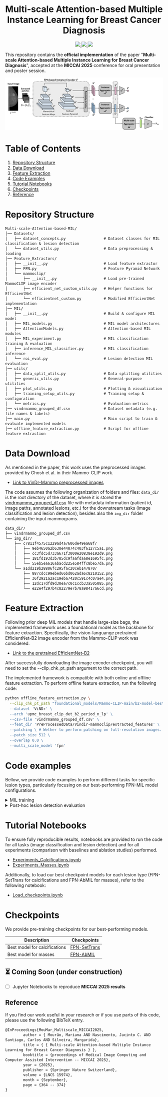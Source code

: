 <h1 align="center">
Multi-scale Attention-based Multiple Instance Learning for Breast Cancer Diagnosis
</h1>

<p align="center">
  <a href="https://link.springer.com/chapter/10.1007/978-3-032-05182-0_36">
    <img src="https://img.shields.io/badge/Paper-blue">
  </a>
  <a href="https://github.com/marianamourao-37/Multi-scale-Attention-based-MIL/blob/main/figs/1992%20-%20POSTER%20MICCAI.pdf">
    <img src="https://img.shields.io/badge/Poster-yellow">
  </a>
  <a href="https://github.com/marianamourao-37/Multi-scale-Attention-based-MIL/blob/main/figs/oral%20presentation%20-%20FPN-MIL%20Mour%C3%A3o%20et%20al.pdf">
    <img src="https://img.shields.io/badge/Oral Presentation-orangew">
  </a>
</p>

This repository contains the **official implementation** of the paper "**Multi-scale Attention-based Multiple Instance Learning for Breast Cancer Diagnosis**", accepted at the **MICCAI 2025** conference for oral presentation and poster session. 

![Multi-scale attention-based MIL framework](figs/FPN-MIL.png)

# Table of Contents 

1. [Repository Structure](#repository-structure)  
2. [Data Download](#data-download)  
3. [Feature Extraction](#feature-extraction)  
4. [Code Examples](#code-examples)  
5. [Tutorial Notebooks](#tutorial-notebooks)  
6. [Checkpoints](#checkpoints)  
7. [Reference](#reference)

# Repository Structure

```plaintext
Multi-scale-Attention-based-MIL/
│── Datasets/                  
│   ├── dataset_concepts.py                 # Dataset classes for MIL classification & lesion detection   
│   └── dataset_utils.py                    # Data preprocessing & loading    
│── Feature_Extractors/                   
│   ├── __init__.py                         # Load feature extractor  
│   ├── FPN.py                              # Feature Pyramid Network
│   └── mammoclip/                          
│       ├── __init__.py                     # Load pre-trained MammoCLIP image encoder
│       ├── efficient_net_custom_utils.py   # Helper functions for EfficientNet 
│       └── efficientnet_custom.py          # Modified EfficientNet implementation 
│── MIL/                                    
│   ├── __init__.py                         # Build & configure MIL model
│   ├── MIL_models.py                       # MIL model architectures
│   ├── AttentionModels.py                  # Attention-based MIL modules   
│   ├── MIL_experiment.py                   # MIL classification training & evaluation 
│   ├── inference_MIL_classifier.py         # MIL classification inference   
│   └── roi_eval.py                         # Lesion detection MIL evaluation 
│── utils/                                  
│   ├── data_split_utils.py                 # Data splitting utilities    
│   ├── generic_utils.py                    # General-purpose utilities 
│   ├── plot_utils.py                       # Plotting & visualization 
│   ├── training_setup_utils.py             # Training setup & configuration
│   └── metrics.py                          # Evaluation metrics 
│── vindrmammo_grouped_df.csv               # Dataset metadata (e.g. file names & labels)  
│── main.py                                 # Main script to train & evaluate implemented models 
│── offline_feature_extraction.py           # Script for offline feature extraction  
````

# Data Download

As mentioned in the paper, this work uses the preprocessed images provided by Ghosh et al. in their Mammo-CLIP work. 
- [Link to VinDr-Mammo preprocessed images](https://www.kaggle.com/datasets/shantanughosh/vindr-mammogram-dataset-dicom-to-png)

The code assumes the following organization of folders and files: `data_dir` is the root directory of the dataset, where it is stored the [vindrmammo_grouped_df.csv](vindrmammo_grouped_df.csv) file with metadata information (patient id, image paths, annotated lesions, etc.) for the downstream tasks (image classification and lesion detection), besides also the `img_dir` folder containing the input mammograms.

```plaintext
data_dir/
├── vindrmammo_grouped_df.csv
└── img_dir/
    ├── c7811f4575c1229ad4a7606de49ea68f/
    │   ├── 9eb4650a2b630e44074c403f6127c5a1.png
    │   ├── cc3fdc5d733a671f3000e20838e192d9.png
    │   ├── 181fd193d3b785dc9faafdaa8e1695fc.png
    │   └── 55eb5ea616abacd225e584ffc8be57da.png
    └── a1dd219b28806fc295fac20ceb147870/
        ├── 887cdcc99ebed66bd062ada6c8210152.png
        ├── 36f2921a2ac19eba7420c591c4c07ae4.png
        ├── 12dc17dfd9d30ea7c0c1ccb33a505085.png
        └── e22e4f297b4c82279e7b78a98417a6cd.png
````

# Feature Extraction 

Following prior deep MIL models that handle large-size bags, the implemented framework uses a foundational model as the backbone for feature extraction. Specifically, the vision-languange pretrained EfficientNet-B2 image encoder from the Mammo-CLIP work was considered. 
- [Link to the pretrained EfficientNet-B2](https://huggingface.co/shawn24/Mammo-CLIP/blob/main/Pre-trained-checkpoints/b2-model-best-epoch-10.tar)

After successfully downloading the image encoder checkpoint, you will need to set the --clip_chk_pt_path argument to the correct path. 

The implemented framework is compatible with both online and offline feature extraction. To perform offline feature extraction, run the following code:

```bash
python offline_feature_extraction.py \
  --clip_chk_pt_path "foundational_models/Mammo-CLIP-main/b2-model-best-epoch-10.tar" \ # Path to Mammo-CLIP's image encoder checkpoint
  --dataset 'ViNDr' \
  --arch 'upmc_breast_clip_det_b2_period_n_lp' \
  --csv-file 'vindrmammo_grouped_df.csv' \
  --feat_dir 'PreProcessedData/Vindir-mammoclip/extracted_features' \
  --patching \ # Wether to perform patching on full-resolution images. If false, it will consider previously extracted patches that were saved in a directory
  --patch_size 512 \ 
  --overlap 0.0 \
  --multi_scale_model 'fpn'
```

# Code examples 

Bellow, we provide code examples to perform different tasks for specific lesion types, particularly focusing on our best-performing FPN-MIL model configurations. 

<details> <summary>MIL training</summary>

MIL performs an image classification task. By default, feature extraction is performed **offline**, meaning that the framework receives pre-extracted features as input (see the Feature Extraction section above).  

Alternatively, feature extraction can be set to **online**, in which case the framework receives images directly as input. In the online mode, the backbone can be either **frozen** or **finetuned**, controlled by the `--training_mode` argument (default is `"frozen"`, but it can also be set to `"finetune"`).  

Please refer to the `main.py` file to see the full range of available arguments.

- **Best-performing configuration for Calcifications**
```bash
python main.py \
  --data-dir "datasets/Vindir-mammoclip" \
  --img-dir "VinDir_preprocessed_mammoclip/images_png" \
  --csv-file "vindrmammo_grouped_df.csv" \
  --dataset 'ViNDr' \
  --label "Suspicious_Calcification" \
  --clip_chk_pt_path "foundational_models/Mammo-CLIP-main/b2-model-best-epoch-10.tar" \
  --train \
  --feature_extraction "offline" \ 
  --epochs 30 \
  --batch-size 8 \
  --eval_scheme 'kruns_train+val+test' \
  --n_runs 1 \
  --lr 5.0e-5 \
  --weighted-BCE 'y' \
  --mil_type 'pyramidal_mil' \
  --multi_scale_model 'fpn' \
  --fpn_dim 256 \
  --fcl_encoder_dim 256 \
  --fcl_dropout 0.25 \
  --type_mil_encoder 'isab' \
  --trans_layer_norm True \
  --pooling_type 'pma' \
  --drop_attention_pool 0.25 \
  --type_scale_aggregator 'gated-attention' \
  --deep_supervision \
  --scales 16 32 128
```

- **Best-performing configuration for Masses**
```bash
python main.py \
  --data-dir "datasets/Vindir-mammoclip" \
  --img-dir "VinDir_preprocessed_mammoclip/images_png" \
  --csv-file "vindrmammo_grouped_df.csv" \
  --dataset 'ViNDr' \
  --label "Mass" \
  --clip_chk_pt_path "foundational_models/Mammo-CLIP-main/b2-model-best-epoch-10.tar" \
  --train \
  --feature_extraction "offline" \ 
  --epochs 30 \
  --batch-size 8 \
  --eval_scheme 'kruns_train+val+test' \
  --n_runs 1 \
  --lr 5.0e-5 \
  --weighted-BCE 'y' \
  --mil_type 'pyramidal_mil' \
  --multi_scale_model 'fpn' \
  --fpn_dim 256 \
  --fcl_encoder_dim 256 \
  --fcl_dropout 0.25 \
  --pooling_type 'gated-attention' \
  --drop_attention_pool 0.25 \
  --type_scale_aggregator 'gated-attention' \
  --deep_supervision \
  --scales 16 32 128 
```

- `data-dir`: root directory of the dataset
- `img-dir`: directory containing images, absolute path
- `csv-file`: csv file containing image paths and labels
- `dataset`: dataset name, e.g. ViNDr 
- `label`: target label for classification, e.g., Mass, Suspicious_Calcification
- `clip_chk_pt_path`: path to the checkpoint of the pre-trained Mammo-CLIP model

  
</details>

<details> <summary>Post-hoc lesion detection evaluation </summary> 

Lesion detection is performed as a post-hoc analysis of the generated heatmaps (at each scale and at the multi-scale aggregated level).  

**Note:** For the lesion detection post-hoc analysis, feature extraction is set to **online** in order to define a higher percentage of overlap between extracted patches. This allows the generation of more fine-grained heatmaps, where the attention scores in overlapped regions are accumulated and averaged.

- **Best-performing configuration for Calcifications**
```bash
python main.py \
--data-dir "datasets/Vindir-mammoclip" \
--img-dir "VinDir_preprocessed_mammoclip/images_png" \
--csv-file "vindrmammo_grouped_df.csv" \
--dataset 'ViNDr' \
--label "Suspicious_Calcification" \
--clip_chk_pt_path "foundational_models/Mammo-CLIP-main/b2-model-best-epoch-10.tar" \
--roi_eval \
--resume <path-to-model-checkpoint> \
--feature_extraction 'online' \
--patch_size 512 \
--overlap 0.75 \
--mil_type 'pyramidal_mil' \
--multi_scale_model 'fpn' \
--fpn_dim 256 \
--fcl_encoder_dim 256 \
--fcl_dropout 0.25 \
--type_mil_encoder 'isab' \
--trans_layer_norm True \
--pooling_type 'pma' \
--drop_attention_pool 0.25 \
--type_scale_aggregator 'gated-attention' \
--deep_supervision \
--scales 16 32 128 
```

- **Best-performing configuration for Masses**
```bash
python main.py \
--data-dir "datasets/Vindir-mammoclip" \
--img-dir "VinDir_preprocessed_mammoclip/images_png" \
--csv-file "vindrmammo_grouped_df.csv" \
--dataset 'ViNDr' \
--label "Mass" \
--clip_chk_pt_path "foundational_models/Mammo-CLIP-main/b2-model-best-epoch-10.tar" \
--roi_eval \
--resume <path-to-model-checkpoint> \
--feature_extraction 'online' \
--patch_size 512 \
--overlap 0.75 \
--mil_type 'pyramidal_mil' \
--multi_scale_model 'fpn' \
--fpn_dim 256 \
--fcl_encoder_dim 256 \
--fcl_dropout 0.25 \
--pooling_type 'gated-attention' \
--drop_attention_pool 0.25 \
--type_scale_aggregator 'gated-attention' \
--deep_supervision \
--scales 16 32 128 
```

- `data-dir`: root directory of the dataset
- `img-dir`: directory containing images, absolute path
- `csv-file`: csv file containing image paths and labels
- `dataset`: dataset name, e.g. ViNDr 
- `label`: target label for classification, e.g., Mass, Suspicious_Calcification
- `clip_chk_pt_path`: path to the checkpoint of the pre-trained Mammo-CLIP model


</details>

# Tutorial Notebooks

To ensure fully reproducible results, notebooks are provided to run the code for all tasks (image classification and lesion detection) and for all experiments (comparison with baselines and ablation studies) performed.

- [Experiments_Calcifications.ipynb](notebooks/Experiments_Calcifications.ipynb)
- [Experiments_Masses.ipynb](notebooks/Experiments_Masses.ipynb)

Additionally, to load our best checkpoint models for each lesion type (FPN-SetTrans for calcifications and FPN-AbMIL for masses), refer to the following notebook:
- [Load_checkpoints.ipynb](notebooks/Load_checkpoints.ipynb)

# Checkpoints

We provide pre-training checkpoints for our best-performing models.  

|Description         | Checkpoints |
|--------------------|-------------|
| Best model for calcifications | [FPN-SetTrans](https://drive.google.com/file/d/1pcr5wa8cI7R8L-7MfkXBEBB2IE02NmMI/view?usp=sharing) |
| Best model for masses | [FPN-AbMIL](https://drive.google.com/file/d/1ptgub09TjB2oCpm2ij2OyaVDKT_5y8D0/view?usp=sharing) |

## ⏳ Coming Soon (under construction) 
- [ ] Jupyter Notebooks to reproduce **MICCAI 2025 results**

## Reference 

If you find our work useful in your research or if you use parts of this code, please use the following BibTeX entry.

```plaintext
@InProceedings{MouMar_Multiscale_MICCAI2025,
        author = { Mourão, Mariana AND Nascimento, Jacinto C. AND Santiago, Carlos AND Silveira, Margarida},
        title = { { Multi-scale Attention-based Multiple Instance Learning for Breast Cancer Diagnosis } },
        booktitle = {proceedings of Medical Image Computing and Computer Assisted Intervention -- MICCAI 2025},
        year = {2025},
        publisher = {Springer Nature Switzerland},
        volume = {LNCS 15974},
        month = {September},
        page = {364 -- 374}
}
````
